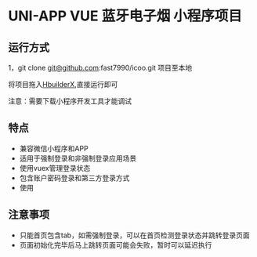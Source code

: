 # UNI-APP VUE 蓝牙电子烟 小程序项目

## 运行方式
1，git clone git@github.com:fast7990/icoo.git 项目至本地

将项目拖入[HbuilderX](http://www.dcloud.io/hbuilderx.html),直接运行即可

注意：需要下载小程序开发工具才能调试
## 特点
* 兼容微信小程序和APP
* 适用于强制登录和非强制登录应用场景
* 使用vuex管理登录状态
* 包含账户密码登录和第三方登录方式
* 使用
## 注意事项
* 只能首页包含tab，如需强制登录，可以在首页检测登录状态并跳转登录页面
* 页面初始化完毕后马上跳转页面可能会失败，暂时可以延迟执行

